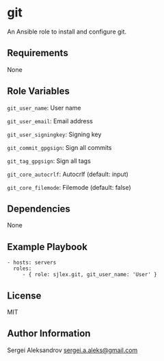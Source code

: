 git
=========

An Ansible role to install and configure git.

Requirements
------------

None

Role Variables
--------------

`git_user_name`: User name

`git_user_email`: Email address

`git_user_signingkey`: Signing key

`git_commit_gpgsign`: Sign all commits

`git_tag_gpgsign`: Sign all tags

`git_core_autocrlf`: Autocrlf (default: input)

`git_core_filemode`: Filemode (default: false)

Dependencies
------------

None

Example Playbook
----------------

    - hosts: servers
      roles:
         - { role: sjlex.git, git_user_name: 'User' }

License
-------

MIT

Author Information
------------------

Sergei Aleksandrov <sergei.a.aleks@gmail.com>
